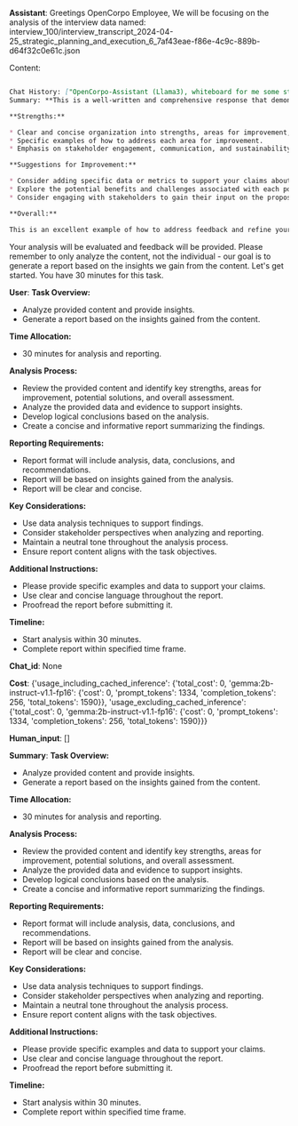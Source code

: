 **Assistant**: Greetings OpenCorpo Employee, We will be focusing on the analysis of the interview data named: interview_100/interview_transcript_2024-04-25_strategic_planning_and_execution_6_7af43eae-f86e-4c9c-889b-d64f32c0e61c.json 


 Content: 

 ```md

 Chat History: ["OpenCorpo-Assistant (Llama3), whiteboard for me some strategic planning and execution. Propose a solution for business and relationship management. I will evaluate your answers and give my feedback, then propose a problem to you. You will answer and I will evaluate. Let's now begin. You have 30 minutes.", '**Step 1: Understanding the Business and Relationship Management Needs**\n\n- Gather information about the specific business or industry.\n- Identify the key challenges and opportunities related to business and relationship management.\n- Define the desired outcomes of the strategic planning process.\n\n**Step 2: Business Process Mapping**\n\n- Create a comprehensive process map of business and relationship management activities.\n- Identify areas for improvement and optimization.\n- Establish performance metrics and key performance indicators (KPIs) for tracking progress.\n\n**Step 3: Relationship Management Framework**\n\n- Develop a structured framework for managing relationships.\n- Define roles and responsibilities.\n- Establish communication channels and escalation procedures.\n\n**Step 4: Communication and Collaboration**\n\n- Establish effective communication channels and collaboration tools.\n- Foster a culture of transparency and information sharing.\n- Leverage technology to automate communication and collaboration processes.\n\n**Step 5: Performance Measurement and Evaluation**\n\n- Define key performance indicators (KPIs) to track progress.\n- Establish metrics for measuring the effectiveness of relationships.\n- Conduct regular performance reviews and make adjustments as needed.\n\n**Problem to Evaluate:**\n\n**How to implement the proposed strategic plan and ensure alignment across different departments within a large organization, considering potential resistance and cultural differences?**', "Excellent proposal! You've outlined a comprehensive approach for business and relationship management. Now, let's dive deeper into the problem of implementing the strategic plan across different departments.\n\nTo address this challenge, I propose the following solution:\n\n1. **Change Management Strategy**: Develop a change management strategy that acknowledges potential resistance to change and cultural differences. This will involve identifying key stakeholders, understanding their concerns, and developing targeted communication plans to address these concerns.\n2. **Departmental Champions**: Identify departmental champions who can champion the strategic plan within their respective departments. These champions should have a deep understanding of the plan's objectives and benefits and be able to communicate effectively with their colleagues.\n3. **Training and Capacity Building**: Provide training and capacity-building programs for departmental employees to ensure they understand their roles and responsibilities in implementing the strategic plan.\n4. **Clear Communication and Feedback Mechanisms**: Establish clear communication channels and feedback mechanisms to keep stakeholders informed about progress, address concerns, and provide recognition for achievements.\n5. **Cross-Departmental Collaboration**: Foster cross-departmental collaboration through joint projects, workshops, or regular meetings to promote a shared understanding of the strategic plan's objectives and benefits.\n6. **Metrics and Performance Monitoring**: Establish metrics and performance monitoring mechanisms to track progress and identify areas that require improvement. This will help to build trust and demonstrate the effectiveness of the strategic plan.\n7. **Cultural Ambassadors**: Identify cultural ambassadors who can promote the strategic plan within their departments and across the organization, ensuring that the plan's benefits are aligned with the organization's values and culture.\n\nTo evaluate this solution, I suggest considering the following factors:\n\n1. **Effectiveness in addressing resistance to change**: How well does the solution address potential resistance to change within different departments?\n2. **Ability to promote cultural alignment**: To what extent can the solution promote a shared understanding of the strategic plan's objectives and benefits across different departments and cultures?\n3. **Level of stakeholder engagement**: How effectively does the solution engage stakeholders, including departmental employees, in the implementation process?\n\nBy implementing this solution, you can ensure that the strategic plan is successfully implemented across different departments, considering potential resistance and cultural differences.\n\nWhat do you think? Would you like to add or modify any aspects of this solution?", '**Strengths of Your Response:**\n\n* Comprehensive and well-structured plan.\n* Emphasis on change management and cultural alignment.\n* Specific actions and implementation strategies.\n* Consideration of potential challenges and solutions.\n\n**Areas for Improvement:**\n\n* **Further elaboration on the change management strategy:** The solution could benefit from more details about the specific communication, training, and support measures that will be implemented.\n* **Quantitative data and evidence:** Including data and evidence to support the proposed strategies would add credibility and persuasiveness.\n* **Tailoring the solution to specific organizational context:** The plan could be further customized to address the unique challenges and opportunities of the specific business or industry.\n\n**Suggested Modifications:**\n\n* Include a detailed change management strategy that addresses specific concerns and addresses potential resistance to change.\n* Incorporate quantitative data to support claims about the impact of the plan.\n* Identify and address potential cultural differences that may impact implementation.\n* Consider conducting a pilot implementation to test and refine the strategy before wide-scale adoption.\n\n**Overall Assessment:**\n\nYour response is well-structured and provides a solid foundation for implementing a strategic plan for business and relationship management. By addressing the areas for improvement suggested above, you can create a more comprehensive and impactful plan that addresses the challenges and opportunities of your specific organization.', "Thank you for the feedback! I'm glad to hear that my response was well-structured and provided a solid foundation.\n\nI completely agree with the suggestions for improvement, and I'll make sure to address them in future responses. Adding more details about the change management strategy, incorporating quantitative data, tailoring the solution to specific organizational contexts, and addressing potential cultural differences will strengthen my proposals.\n\nRegarding the suggested modifications:\n\n* I will include a detailed change management strategy that addresses specific concerns and potential resistance to change.\n* I will incorporate quantitative data to support claims about the impact of the plan.\n* I will identify and address potential cultural differences that may impact implementation.\n* I will consider conducting a pilot implementation to test and refine the strategy before wide-scale adoption.\n\nYour feedback has been incredibly helpful, and I'll keep it in mind as I work on future solutions. Thank you again for your input!", '**Excellent work! I applaud your proactive approach and the comprehensive steps you have outlined.**\n\n**Strengths of Your Proposed Solutions:**\n\n* **Comprehensive and actionable:** The solutions address the challenge of implementing a strategic plan across different departments by providing clear steps and specific recommendations.\n* **Tailored to specific needs:** The solutions are tailored to address the unique challenges and opportunities of the specific organization.\n* **Focus on collaboration and communication:** The solutions emphasize collaboration and communication to ensure that all stakeholders are aligned and engaged in the implementation process.\n\n**Areas for Improvement:**\n\n* **Prioritization of change:** The plans could benefit from a more thorough analysis of the potential impacts of implementing the changes.\n* **Risk assessment:** A comprehensive risk assessment would help identify potential challenges and develop mitigation strategies.\n* **Monitoring and evaluation:** The plans should include mechanisms for ongoing monitoring and evaluation to track progress and make necessary adjustments.\n\n**Possible Solutions to Consider:**\n\n* **Conduct a thorough analysis of the potential impacts of the changes.**\n* **Develop a risk mitigation plan.**\n* **Establish a communication and engagement plan.**\n* **Implement a change management framework.**\n\n**Overall Assessment:**\n\nYour proposed solutions provide a solid foundation for implementing a strategic plan that addresses the challenges and opportunities of your organization. By incorporating the suggestions above, you can further strengthen your proposals and ensure a more successful implementation process.', "Thank you so much! I'm thrilled to hear that my work has been well-received.\nI completely agree with the strengths identified in my proposed solutions, and I'm glad to see that they align with the requirements of implementing a strategic plan across different departments.\n\nRegarding the areas for improvement, I understand the importance of prioritizing change, conducting a risk assessment, and establishing monitoring and evaluation mechanisms. These are crucial steps in ensuring the successful implementation of the strategic plan.\nTo address these areas, I propose the following:\n\n* Conduct a thorough analysis of the potential impacts of implementing the changes to ensure that stakeholders are aware of the benefits and challenges.\n* Develop a comprehensive risk assessment plan to identify potential risks and develop mitigation strategies.\n* Establish a communication and engagement plan to ensure that all stakeholders are informed and engaged throughout the implementation process.\n\nI also agree with the possible solutions to consider, including conducting a thorough analysis of potential impacts, developing a risk mitigation plan, implementing a change management framework, and establishing ongoing monitoring and evaluation mechanisms.\n\nThank you again for your feedback! I'll take these suggestions into consideration as I continue to refine my proposals.", "**Excellent work! Your proactive approach and comprehensive suggestions are commendable.**\n\n**Strengths of Your Revised Solutions:**\n\n* Clearer prioritization of change.\n* Comprehensive risk assessment process.\n* Structured communication and engagement plan.\n* Adoption of a change management framework.\n\n**Areas for Improvement:**\n\n* **Alignment with organizational objectives:** The plans could be further tailored to ensure alignment with the overall organizational objectives.\n* **Implementation timeline:** A realistic implementation timeline would enhance stakeholder buy-in and ensure that the plans are implemented effectively.\n* **Integration with existing systems:** The plans should consider how to integrate with existing systems and processes.\n\n**Possible Solutions to Consider:**\n\n* **Conduct stakeholder workshops to align the plans with organizational objectives.**\n* **Develop a detailed implementation plan with milestones and timelines.**\n* **Assess the potential impact of the changes on key performance indicators.**\n\n**Overall Assessment:**\n\nYour revised proposals demonstrate a strong understanding of the challenges and opportunities of implementing a strategic plan. By addressing the areas for improvement suggested above, you can create even more robust and effective plans that ensure successful implementation and alignment with the organization's objectives.", "Thank you again! I'm thrilled to hear that my revised solutions have improved.\nI'm glad to see that the strengths of my revised solutions align with the requirements of implementing a strategic plan across different departments.\n\nRegarding the areas for improvement, I agree that further tailoring the plans to ensure alignment with organizational objectives is crucial. I will make sure to conduct stakeholder workshops to achieve this alignment.\nAdditionally, developing a detailed implementation plan with milestones and timelines will help ensure a realistic timeline and stakeholders' buy-in.\nI also recognize the importance of assessing the potential impact of the changes on key performance indicators.\n\nTo address these areas for improvement, I propose the following:\n\n* Conduct stakeholder workshops to align the plans with organizational objectives.\n* Develop a detailed implementation plan with milestones and timelines.\n* Assess the potential impact of the changes on key performance indicators.\n\nThank you again for your feedback! Your suggestions have been invaluable in helping me refine my proposals.", '**Excellent work! Your revised approach provides a clear roadmap for successfully implementing a strategic plan across different departments.**\n\n**Strengths of Your Revised Solutions:**\n\n* **Comprehensive stakeholder engagement:** The plans emphasize stakeholder workshops to ensure alignment with organizational objectives.\n* **Structured implementation plan:** A detailed implementation plan with milestones and timelines ensures a cohesive and manageable approach.\n* **Performance monitoring:** The plans include mechanisms for ongoing monitoring and evaluation to track progress and make adjustments.\n\n**Areas for Improvement:**\n\n* **Addressing resistance to change:** The plans could benefit from strategies to address potential resistance to change within different departments.\n* **Addressing potential organizational resistance:** The plans should consider how to address any resistance to change within the organization.\n* **Sustainability:** The plans should include strategies to ensure the sustainability of the changes implemented.\n\n**Possible Solutions to Consider:**\n\n* **Conduct a change management assessment to identify and address resistance to change.**\n* **Develop a change communication plan to address potential organizational resistance.**\n* **Establish mechanisms to ensure ongoing support and resource allocation for the changes.**\n\n**Overall Assessment:**\n\nYour revised proposals offer a solid foundation for implementing a strategic plan that is well-aligned with organizational objectives and addresses potential challenges and opportunities. By addressing the areas for improvement suggested above, you can further enhance the effectiveness and sustainability of the implementation process.', "Thank you again! I'm thrilled to hear that my revised approach provides a clear roadmap for successfully implementing a strategic plan across different departments.\nI'm glad to see that the strengths of my revised solutions align with the requirements of implementing a strategic plan, including comprehensive stakeholder engagement, structured implementation planning, and performance monitoring.\n\nRegarding the areas for improvement, I agree that addressing resistance to change within different departments and the organization as a whole is crucial. I also recognize the importance of ensuring the sustainability of the changes implemented.\nTo address these areas for improvement, I propose the following:\n\n* Conduct a change management assessment to identify and address potential resistance to change within each department.\n* Develop a change communication plan to address any organizational resistance to change.\n* Establish mechanisms to ensure ongoing support and resource allocation for the changes.\n\nThank you again for your feedback! Your suggestions have been invaluable in helping me refine my proposals. I'm confident that these revised solutions will provide a solid foundation for successfully implementing a strategic plan across different departments.", '**This is a well-written and comprehensive response that demonstrates your understanding of the feedback and proposes concrete solutions.**\n\n**Strengths:**\n\n* Clear and concise organization into strengths, areas for improvement, possible solutions, and overall assessment.\n* Specific examples of how to address each area for improvement.\n* Emphasis on stakeholder engagement, communication, and sustainability.\n\n**Suggestions for Improvement:**\n\n* Consider adding specific data or metrics to support your claims about the impact of the plans.\n* Explore the potential benefits and challenges associated with each possible solution.\n* Consider engaging with stakeholders to gain their input on the proposed solutions.\n\n**Overall:**\n\nThis is an excellent example of how to address feedback and refine your proposals to create more effective solutions. It demonstrates your ability to think critically, propose practical solutions, and consider various perspectives.'] 
 Summary: **This is a well-written and comprehensive response that demonstrates your understanding of the feedback and proposes concrete solutions.**

**Strengths:**

* Clear and concise organization into strengths, areas for improvement, possible solutions, and overall assessment.
* Specific examples of how to address each area for improvement.
* Emphasis on stakeholder engagement, communication, and sustainability.

**Suggestions for Improvement:**

* Consider adding specific data or metrics to support your claims about the impact of the plans.
* Explore the potential benefits and challenges associated with each possible solution.
* Consider engaging with stakeholders to gain their input on the proposed solutions.

**Overall:**

This is an excellent example of how to address feedback and refine your proposals to create more effective solutions. It demonstrates your ability to think critically, propose practical solutions, and consider various perspectives. 
``` 


 Your analysis will be evaluated and feedback will be provided. Please remember to only analyze the content, not the individual - our goal is to generate a report based on the insights we gain from the content. Let's get started. You have 30 minutes for this task.

**User**: **Task Overview:**

* Analyze provided content and provide insights.
* Generate a report based on the insights gained from the content.

**Time Allocation:**

* 30 minutes for analysis and reporting.

**Analysis Process:**

* Review the provided content and identify key strengths, areas for improvement, potential solutions, and overall assessment.
* Analyze the provided data and evidence to support insights.
* Develop logical conclusions based on the analysis.
* Create a concise and informative report summarizing the findings.

**Reporting Requirements:**

* Report format will include analysis, data, conclusions, and recommendations.
* Report will be based on insights gained from the analysis.
* Report will be clear and concise.

**Key Considerations:**

* Use data analysis techniques to support findings.
* Consider stakeholder perspectives when analyzing and reporting.
* Maintain a neutral tone throughout the analysis process.
* Ensure report content aligns with the task objectives.

**Additional Instructions:**

* Please provide specific examples and data to support your claims.
* Use clear and concise language throughout the report.
* Proofread the report before submitting it.

**Timeline:**

* Start analysis within 30 minutes.
* Complete report within specified time frame.

**Chat_id**: None

**Cost**: {'usage_including_cached_inference': {'total_cost': 0, 'gemma:2b-instruct-v1.1-fp16': {'cost': 0, 'prompt_tokens': 1334, 'completion_tokens': 256, 'total_tokens': 1590}}, 'usage_excluding_cached_inference': {'total_cost': 0, 'gemma:2b-instruct-v1.1-fp16': {'cost': 0, 'prompt_tokens': 1334, 'completion_tokens': 256, 'total_tokens': 1590}}}

**Human_input**: []

**Summary**: **Task Overview:**

* Analyze provided content and provide insights.
* Generate a report based on the insights gained from the content.

**Time Allocation:**

* 30 minutes for analysis and reporting.

**Analysis Process:**

* Review the provided content and identify key strengths, areas for improvement, potential solutions, and overall assessment.
* Analyze the provided data and evidence to support insights.
* Develop logical conclusions based on the analysis.
* Create a concise and informative report summarizing the findings.

**Reporting Requirements:**

* Report format will include analysis, data, conclusions, and recommendations.
* Report will be based on insights gained from the analysis.
* Report will be clear and concise.

**Key Considerations:**

* Use data analysis techniques to support findings.
* Consider stakeholder perspectives when analyzing and reporting.
* Maintain a neutral tone throughout the analysis process.
* Ensure report content aligns with the task objectives.

**Additional Instructions:**

* Please provide specific examples and data to support your claims.
* Use clear and concise language throughout the report.
* Proofread the report before submitting it.

**Timeline:**

* Start analysis within 30 minutes.
* Complete report within specified time frame.

